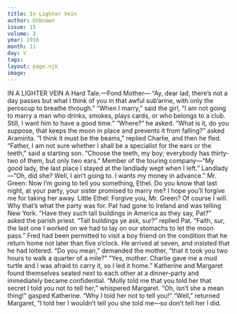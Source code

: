```yaml
---
title: In Lighter Vein
author: Unknown
issue: 15
volume: 3
year: 1916
month: 11
day: V
tags:
layout: page.njk
image:
---
```

IN A LIGHTER VEIN      A Hard Tale.—Fond Mother— “Ay, dear lad, there’s not a day passes but what I think of you in that awful sub’arine, with only the peroscup to breathe through.”      “When I marry,” said the girl, “I am not going to marry a man who drinks, smokes, plays cards, or who belongs to a club. Still, I want him to have a good time.”   “Where?” he asked.       “What is it, do you suppose, that keeps the moon in place and prevents it from falling?” asked Araminta.   “I think it must be the beams,” replied Charlie, and then he fled.      “Father, I am not sure whether I shall be a specialist for the ears or the teeth,” said a starting son.    “Choose the teeth, my boy; everybody has thirty-two of them, but only two ears.”      Member of the touring company—“My good lady, the last place I stayed at the landlady wept when I left.”   Landlady—“Oh, did she? Well, I ain’t going to. I wants my money in advance.”      Mr. Green: Now I’m going to tell you something, Ethel. Do you know that last night, at your party, your sister promised to marry me? I hope you’ll forgive me for taking her away.   Little Ethel: Forgive you, Mr. Green? Of course I will. Why that’s what the party was for.       Pat had gone to Ireland and was telling New York.   “Have they such tall buildings in America as they say, Pat?” asked the parish priest.    “Tall buildings ye ask, sur?” replied Pat.   “Faith, sur, the last one I worked on we had to lay on our stomachs to let the moon pass.”      Fred had been permitted to visit a boy friend on the condition that he return home not later than five o’clock. He arrived at seven, and insisted that he had loitered.    “Do you mean,” demanded the mother, “that it took you two hours to walk a quarter of a mile?”    “Yes, mother: Charlie gave me a mud turtle and I was afraid to carry it, so I led it home.”      Katherine and Margaret found themselves seated next to each other at a dinner-party and immediately became confidential.    “Molly told me that you told her that secret I told you not to tell her,” whispered Margaret.   “Oh, isn’t she a mean thing!” gasped Katherine. “Why I told her not to tell you!”   “Well,” returned Margaret, “I told her I wouldn’t tell you she told me—so don’t tell her I did.

